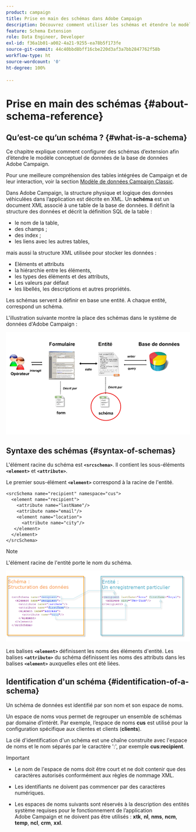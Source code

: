 ```yaml
---
product: campaign
title: Prise en main des schémas dans Adobe Campaign
description: Découvrez comment utiliser les schémas et étendre le modèle de données conceptuel de la base de données Adobe Campaign
feature: Schema Extension
role: Data Engineer, Developer
exl-id: f36a1b01-a002-4a21-9255-ea78b5f173fe
source-git-commit: 44c40bbd8bff16cbe220d3af3a7bb2847762f58b
workflow-type: ht
source-wordcount: '0'
ht-degree: 100%

---
```


# Prise en main des schémas {#about-schema-reference}

## Qu’est-ce qu’un schéma ? {#what-is-a-schema}

Ce chapitre explique comment configurer des schémas d’extension afin d’étendre le modèle conceptuel de données de la base de données Adobe Campaign.

Pour une meilleure compréhension des tables intégrées de Campaign et de leur interaction, voir la section [Modèle de données Campaign Classic](about-data-model.md).

Dans Adobe Campaign, la structure physique et logique des données véhiculées dans l’application est décrite en XML. Un **schéma** est un document XML associé à une table de la base de données. Il définit la structure des données et décrit la définition SQL de la table :

* le nom de la table,
* des champs ;
* des index ;
* les liens avec les autres tables,

mais aussi la structure XML utilisée pour stocker les données :

* Eléments et attributs
* la hiérarchie entre les éléments,
* les types des éléments et des attributs,
* Les valeurs par défaut
* les libellés, les descriptions et autres propriétés.

Les schémas servent à définir en base une entité. A chaque entité, correspond un schéma.

L&#39;illustration suivante montre la place des schémas dans le système de données d&#39;Adobe Campaign :

![](assets/reference_schema_intro.png)

## Syntaxe des schémas {#syntax-of-schemas}

L&#39;élément racine du schéma est **`<srcschema>`**. Il contient les sous-éléments **`<element>`** et **`<attribute>`**.

Le premier sous-élément **`<element>`** correspond à la racine de l&#39;entité.

```
<srcSchema name="recipient" namespace="cus">
  <element name="recipient">  
    <attribute name="lastName"/>
    <attribute name="email"/>
    <element name="location">
      <attribute name="city"/>
   </element>
  </element>
</srcSchema>
```

>[!NOTE]
>
>L&#39;élément racine de l&#39;entité porte le nom du schéma.

![](assets/s_ncs_configuration_schema_and_entity.png)

Les balises **`<element>`** définissent les noms des éléments d&#39;entité. Les balises **`<attribute>`** du schéma définissent les noms des attributs dans les balises **`<element>`** auxquelles elles ont été liées.

## Identification d&#39;un schéma {#identification-of-a-schema}

Un schéma de données est identifié par son nom et son espace de noms.

Un espace de noms vous permet de regrouper un ensemble de schémas par domaine d’intérêt. Par exemple, l’espace de noms **cus** est utilisé pour la configuration spécifique aux clientes et clients (**clients**).

La clé d&#39;identification d&#39;un schéma est une chaîne construite avec l&#39;espace de noms et le nom séparés par le caractère &#39;:&#39;, par exemple **cus:recipient**.

>[!IMPORTANT]
>
>* Le nom de l&#39;espace de noms doit être court et ne doit contenir que des caractères autorisés conformément aux règles de nommage XML.
>
>* Les identifiants ne doivent pas commencer par des caractères numériques.
>
>* Les espaces de noms suivants sont réservés à la description des entités système requises pour le fonctionnement de l’application Adobe Campaign et ne doivent pas être utilisés : **xtk**, **nl**, **nms**, **ncm**, **temp**, **ncl**, **crm**, **xxl**.
>
